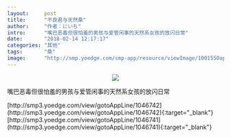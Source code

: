 ```yaml
---
layout:     post
title:      "不良君与天然桑"
author:     "作者：にいち"
intro:      "嘴巴恶毒但很怕羞的男孩与爱管闲事的天然系女孩的放闪日常"
date:       "2018-02-14 12:17:17"
categories: "其他"
tags:       "桑"
image:      "http://smp.yoedge.com/smp-app/resource/viewImage/1001550appline.png"
---
```

<div style="text-align: center">
<p><img src="http://smp.yoedge.com/smp-app/resource/viewImage/1001550appline.png"/></p>
</div>
<p class="post-meta">
<span>嘴巴恶毒但很怕羞的男孩与爱管闲事的天然系女孩的放闪日常</span>
</p>
[http://smp3.yoedge.com/view/gotoAppLine/1046742](http://smp3.yoedge.com/view/gotoAppLine/1046742){:target="_blank"}
[http://smp3.yoedge.com/view/gotoAppLine/1046741](http://smp3.yoedge.com/view/gotoAppLine/1046741){:target="_blank"}


